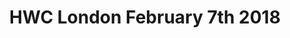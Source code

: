 ---
title: HWC London February 7th 2018
start: 2018-02-07T18:30:00+00:00
end: 2018-02-07T20:30:00+00:00
venue: thehub-coventgarden
eventbrite: 42544789611
photo:
requirements: "<p>Join us anytime from 18:00 onwards at Proven Dough cafe below Hub by Premier Inn hotel in Covent Garden. The main event starts at 18:30. No need to check-in at the venue just look out for <a href='https://calumryan.com'>Calum Ryan</a>, the organiser, usually sitting towards the back of the cafe wearing an IndieWeb t-shirt and stickered laptop.</p><p>There are a few different ways you can register for Homebrew Website Club London:</p>"
description: "Demos of personal websites and the opportunity to create, update or experiment on your personal website"
---